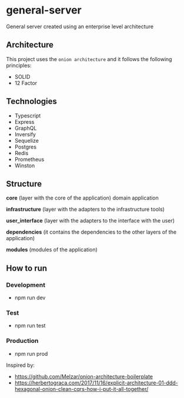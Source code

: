 # general-server

General server created using an enterprise level architecture

## Architecture

This project uses the `onion architecture` and it follows the following principles:
- SOLID
- 12 Factor


## Technologies
- Typescript
- Express
- GraphQL
- Inversify
- Sequelize
- Postgres
- Redis
- Prometheus
- Winston


## Structure

**core** (layer with the core of the application)
  domain
  application

**infrastructure** (layer with the adapters to the infrastructure tools)

**user_interface** (layer with the adapters to the interface with the user)

**dependencies** (it contains the dependencies to the other layers of the application)

**modules** (modules of the application)


## How to run

### Development
- npm run dev

### Test
- npm run test

### Production
- npm run prod


Inspired by:
- https://github.com/Melzar/onion-architecture-boilerplate
- https://herbertograca.com/2017/11/16/explicit-architecture-01-ddd-hexagonal-onion-clean-cqrs-how-i-put-it-all-together/
